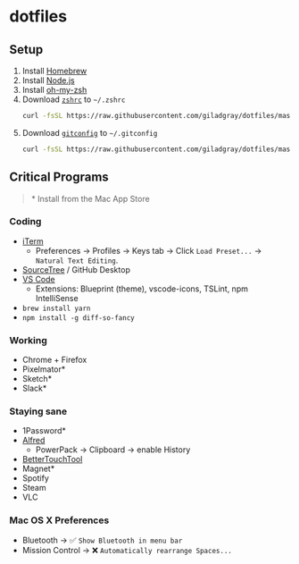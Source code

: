 # dotfiles

## Setup

1. Install [Homebrew][brew]
1. Install [Node.js][node]
1. Install [oh-my-zsh][oh-my-zsh]
1. Download [`zshrc`](./zshrc) to `~/.zshrc`
   ```sh
   curl -fsSL https://raw.githubusercontent.com/giladgray/dotfiles/master/zshrc > ~/.zshrc
   ```
1. Download [`gitconfig`](./gitconfig) to `~/.gitconfig`
   ```sh
   curl -fsSL https://raw.githubusercontent.com/giladgray/dotfiles/master/gitconfig > ~/.gitconfig
   ```

## Critical Programs

> \* Install from the Mac App Store

### Coding
- [iTerm][iterm]
   - Preferences → Profiles → Keys tab → Click `Load Preset...` → `Natural Text Editing`.
- [SourceTree][sourcetree] / GitHub Desktop
- [VS Code][vscode]
   - Extensions: Blueprint (theme), vscode-icons, TSLint, npm IntelliSense 
- `brew install yarn`
- `npm install -g diff-so-fancy`

### Working
- Chrome + Firefox
- Pixelmator*
- Sketch*
- Slack*

### Staying sane
- 1Password*
- [Alfred][alfred]
    - PowerPack → Clipboard → enable History
- [BetterTouchTool][btt]
- Magnet*
- Spotify
- Steam
- VLC

### Mac OS X Preferences
- Bluetooth → ✅ `Show Bluetooth in menu bar`
- Mission Control → :x: `Automatically rearrange Spaces...`

[alfred]: http://alfredapp.com
[brew]: https://brew.sh
[btt]: https://folivora.ai
[iterm]: https://iterm2.com
[node]: https://nodejs.org
[oh-my-zsh]: https://github.com/robbyrussell/oh-my-zsh#basic-installation
[sourcetree]: https://www.sourcetreeapp.com
[vscode]: https://code.visualstudio.com
